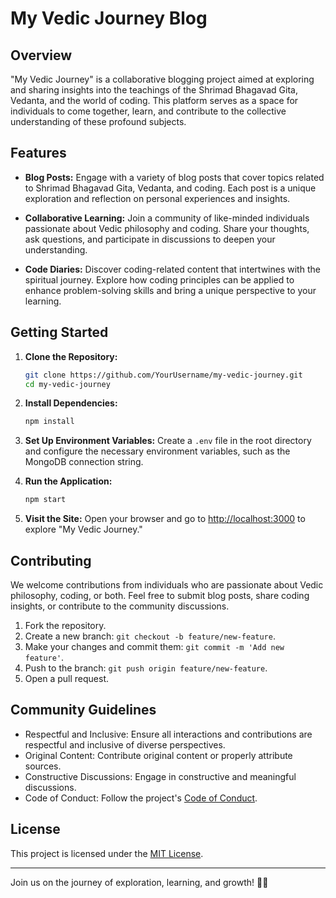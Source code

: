 # My Vedic Journey Blog

## Overview

"My Vedic Journey" is a collaborative blogging project aimed at exploring and sharing insights into the teachings of the Shrimad Bhagavad Gita, Vedanta, and the world of coding. This platform serves as a space for individuals to come together, learn, and contribute to the collective understanding of these profound subjects.

## Features

- **Blog Posts:** Engage with a variety of blog posts that cover topics related to Shrimad Bhagavad Gita, Vedanta, and coding. Each post is a unique exploration and reflection on personal experiences and insights.

- **Collaborative Learning:** Join a community of like-minded individuals passionate about Vedic philosophy and coding. Share your thoughts, ask questions, and participate in discussions to deepen your understanding.

- **Code Diaries:** Discover coding-related content that intertwines with the spiritual journey. Explore how coding principles can be applied to enhance problem-solving skills and bring a unique perspective to your learning.

## Getting Started

1. **Clone the Repository:**
   ```bash
   git clone https://github.com/YourUsername/my-vedic-journey.git
   cd my-vedic-journey
   ```

2. **Install Dependencies:**
   ```bash
   npm install
   ```

3. **Set Up Environment Variables:**
   Create a `.env` file in the root directory and configure the necessary environment variables, such as the MongoDB connection string.

4. **Run the Application:**
   ```bash
   npm start
   ```

5. **Visit the Site:**
   Open your browser and go to [http://localhost:3000](http://localhost:3000) to explore "My Vedic Journey."

## Contributing

We welcome contributions from individuals who are passionate about Vedic philosophy, coding, or both. Feel free to submit blog posts, share coding insights, or contribute to the community discussions.

1. Fork the repository.
2. Create a new branch: `git checkout -b feature/new-feature`.
3. Make your changes and commit them: `git commit -m 'Add new feature'`.
4. Push to the branch: `git push origin feature/new-feature`.
5. Open a pull request.

## Community Guidelines

- Respectful and Inclusive: Ensure all interactions and contributions are respectful and inclusive of diverse perspectives.
- Original Content: Contribute original content or properly attribute sources.
- Constructive Discussions: Engage in constructive and meaningful discussions.
- Code of Conduct: Follow the project's [Code of Conduct](CODE_OF_CONDUCT.md).

## License

This project is licensed under the [MIT License](LICENSE).

---

Join us on the journey of exploration, learning, and growth! 🚀✨
